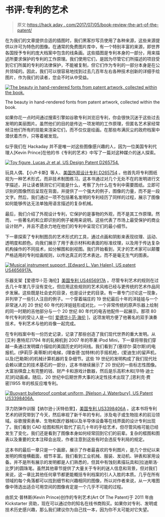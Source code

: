 # 书评:专利的艺术

> 原文:[https://hack aday . com/2017/07/05/book-review-the-art-of-the-patent/](https://hackaday.com/2017/07/05/book-review-the-art-of-the-patent/)

在为我们的文章提供合适的插图时，我们黑客抄写员使用了各种来源，这些来源提供以许可为特色的图像。在通常的免费图片库中，有一个特别丰富的来源，即世界各国授予专利的庞大档案中包含的线条画。这些插图是专利本身的一部分，用来描述所要求保护的专利的工作原理。我们使用它们，是因为尽管它们所描述的项目受到它们所属的专利的法律保护，不能被复制，但它们作为专利的一部分本身是在公共领域的。因此，我们可以很容易地找到过去几百年左右各种技术创新的详细手绘图片，作为我们的读者，您会不时从中受益。

[![The beauty in hand-rendered fonts from patent artwork, collected within the book.](../Images/a62fa5bcf5d6e05cc1d6bbcaebb5c02c.png)](https://hackaday.com/wp-content/uploads/2017/06/fig-1.jpg)

The beauty in hand-rendered fonts from patent artwork, collected within the book.

如果你花一点时间通过搜索引擎如谷歌专利浏览旧专利，你会很快沉迷于这些过去发明的美丽图片。虽然他们的目的是传达一项发明的工作原理，但匿名艺术家经常倾注他们所有的技能来渲染它们，而不仅仅是绘画。在那些布满灰尘的政府档案中潜伏着杰作，只等着被发现。

似乎我们在 Hackaday 并不是唯一对这些图像感兴趣的人，因为一位美国专利代理人[Kevin Prince]在他的书《专利的艺术》中写了一篇对这种媒介的迷人探索。

[![Toy figure, Lucas Jr et al, US Design Patent D265754.](../Images/0547e818a1c7cd4c48c968c0a39b97de.png)](https://hackaday.com/wp-content/uploads/2017/06/yoda-patent.jpg) 

玩具人偶、【小卢卡斯】等人、[美国外观设计专利 D265754](https://patents.google.com/patent/USD265754S/en) 。他首先将专利图纸视为一种艺术形式，而非技术制图练习。这本书通过对几个无处不在的发明进行文字描述，并让读者猜测它们可能是什么，考察了为什么在专利中需要图纸。立即可识别的图像然后呈现在背面，并提供了一个强大的例子，图像的力量，而不是一段文字。然后，我们通过一项不包括著名发明的专利经历了同样的过程，展示了图像如何能够传达无法单独用语言描述的复杂机械。

最后，我们介绍了外观设计专利，它保护的是事物的外观，而不是其工作原理。然而，一些著名的和立即识别的例子被用来说明。这些代表了市场上最受保护的商业设计财产，并且不遗余力地在他们的专利中呈现它们的最小细节。

下一章探索了专利制图员的艺术形式的工具，通过点画和阴影来表现纹理、运动、透明度和颜色。向我们展示了用于表示材料和表面的标准纹理，以及用于传达复杂机构操作的不同技术，如分解图和剖视图。我们开始看到，天才的艺术家可以颠覆严格适用的专利绘画规则，以传达真正的艺术表达，而不是毫无生气的图表。

[![Musical instrument support, [Edward L. Van Halen], US patent US4656917A.](../Images/3161fa482f7d9efadae735887d4a4efc.png)](https://hackaday.com/wp-content/uploads/2017/06/eddie-van-halen-patent.jpg) 

乐器支架【爱德华·l·范·海伦】[美国专利 US4656917A](https://patents.google.com/patent/US4656917A/en) 。尽管专利艺术的规则在过去几十年里几乎没有变化，但应用这些规则的艺术风格已经与更传统的艺术作品同步发展。这些既是社会史的目录，也是设计史的目录。有一章专门讨论这一现象，并列举了一些引人注目的例子。一个穿着端庄的 19 世纪最后十年的洋娃娃与一个非常迷人的 20 世纪 60 年代的洋娃娃形成对比，一个非常传统的原声乐器上绘制的同一时期的吉他部分与一个 20 世纪 80 年代的电吉他配件一起展示。那项 80 年代专利的受让人是一位[ [爱德华·l·范·海伦](https://en.wikipedia.org/wiki/Eddie_Van_Halen) ]，这项发明方便了他著名的双手演奏技术，专利艺术与他的肖像一起完成。

在专利档案中有一份历史记录，记录了那些创造了我们现代世界的重大发明。从[艾利·惠特尼]1794 年的轧棉机到 2007 年的苹果 iPod Mini，下一章将带我们穿越一条通过发明媒介描绘的美国历史的时间线。我们看到了(塞缪尔·莫尔斯)的电报机，(伊莉莎·奥蒂斯)的电梯，(理查德·加特林)的手摇机枪，(爱迪生)的留声机，以及(巴勒斯)的机械计算机器的复杂细节。这些 19 世纪的发明构成了我们现代社会赖以建立的技术基石的一部分，这本书继续展示了 20 世纪的一些标志性图像。大富翁棋盘上有完整的钱、财产卡和游戏计数器，然后是乐高积木和[华特·迪士尼]的动画桌。随后，20 世纪中后期世界大事的决定性技术出现了,[恩利克·费密]1955 年的核反应堆专利。

[![Buoyant bulletproof combat uniform, [Nelson J. Waterbury], US Patent US3398406A.](../Images/2167e1e6c441eddee1f26f9c767e1adb.png)](https://hackaday.com/wp-content/uploads/2017/06/combat-suit.jpg) 

浮力防弹作训服【纳尔逊·j·沃特伯里】，[美国专利 US3398406A](https://patents.google.com/patent/US3398406A/en) 。这本书将专利艺术的研究带到了今天，然后审视了新千年的专利，涉及电子或生物技术的前沿领域。谷歌搜索表单、生物和医疗器械以及半导体设备等在线界面的设计专利出现了。我们看到 CAD 绘图和照片取代了前几十年的手绘艺术，但尽管风格可能已经发生了变化，我们还是看到了图像本身如何经常回到它们的前辈。复杂的框图和图表以及重要的文本注释会出现，作者注意到这些有时会违反专利局的规定。

这本书的最后一章只是一个画廊，展示了作者最喜欢的专利图片，是几个世纪以来发明的辉煌横截面，细节丰富。我们看到工业机械、服装、发动机、钟表和家用设备。并不是所有展示的发明都是人们熟悉的，但其中有蚀刻素描玩具和[拉迪斯洛·比罗]的圆珠笔。虽然其他章节提供了大量关于专利的迷人信息和背景，但对我们来说，这一章比其他任何章节都更能概括专利档案的引人入胜的本质。几乎在所有领域的每个角落都可以找到细节和兴趣相同的图像，所以对作者来说，从一大堆图像中筛选出适合可用空间的图像肯定是一个几乎不可能的过程。

由凯文·普林斯(Kevin Prince)创作的专利艺术(Art Of The Patent)于 2011 年由 Kickstarter 资助，现在可以通过你的知名在线书商购买。如果你对专利、发明或技术历史感兴趣，那么我们建议你为自己找一本，因为你不太可能对它失望。